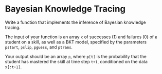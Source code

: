 # Bayesian Knowledge Tracing

Write a function that implements the inference of Bayesian knowledge tracing.

The input of your function is an array `x` of successes (1) and failures (0) of a student on a skill, as well as a BKT model, specified by the parameters `pstart`, `pslip`, `pguess`, and `ptrans`.

Your output should be an array `p`, where `p[t]` is the probability that the student has mastered the skill at time step `t+1`, conditioned on the data `x[:t+1]`.

